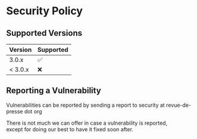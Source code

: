 # Security Policy

## Supported Versions

| Version | Supported          |
| ------- | ------------------ |
| 3.0.x   | :white_check_mark: |
| < 3.0.x   | :x:                |


## Reporting a Vulnerability

Vulnerabilities can be reported by sending a report to security at revue-de-presse dot org

There is not much we can offer in case a vulnerability is reported,   
except for doing our best to have it fixed soon after.
